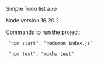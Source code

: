 Simple Todo list app

Node version 16.20.2

Commands to run the project:

    `"npm start": "nodemon index.js"`

   ` "npm test": "mocha test"`